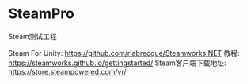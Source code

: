 # SteamPro
Steam测试工程

Steam For Unity: https://github.com/rlabrecque/Steamworks.NET
教程: https://steamworks.github.io/gettingstarted/
Steam客户端下载地址: https://store.steampowered.com/vr/
